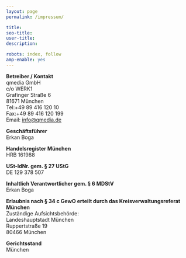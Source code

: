 ```yaml
---
layout: page
permalink: /impressum/

title:
seo-title:
user-title:
description:

robots: index, follow
amp-enable: yes
---
```


**Betreiber / Kontakt**  
qmedia GmbH  
c/o WERK1  
Grafinger Straße 6  
81671 München    
Tel:+49 89 416 120 10  
Fax:+49 89 416 120 199    
Email: info@qmedia.de    

**Geschäftsführer**  
Erkan Boga     

**Handelsregister München**  
HRB 161988     

**USt-IdNr. gem. § 27 UStG**  
DE 129 378 507     

**Inhaltlich Verantwortlicher gem. § 6 MDStV**  
Erkan Boga     

**Erlaubnis nach § 34 c GewO erteilt durch das Kreisverwaltungsreferat München**  
Zuständige Aufsichtsbehörde:  
Landeshauptstadt München  
Ruppertstraße 19  
80466 München    

**Gerichtsstand**  
München    


